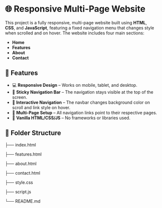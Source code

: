 # 🌐 Responsive Multi-Page Website

This project is a fully responsive, multi-page website built using **HTML**, **CSS**, and **JavaScript**, featuring a fixed navigation menu that changes style when scrolled and on hover. The website includes four main sections:

- **Home**
- **Features**
- **About**
- **Contact**

## 🧩 Features

- 💻 **Responsive Design** – Works on mobile, tablet, and desktop.
- 📌 **Sticky Navigation Bar** – The navigation stays visible at the top of the screen.
- 🎨 **Interactive Navigation** – The navbar changes background color on scroll and link style on hover.
- 📄 **Multi-Page Setup** – All navigation links point to their respective pages.
- 🧠 **Vanilla HTML/CSS/JS** – No frameworks or libraries used.


## 📁 Folder Structure

├── index.html

├── features.html

├── about.html

├── contact.html

├── style.css

├── script.js

└── README.md
